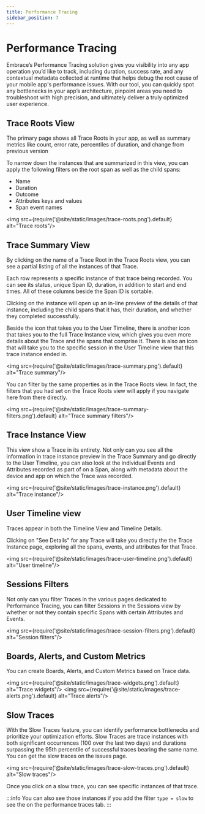 ```yaml
---
title: Performance Tracing
sidebar_position: 7
---
```


# Performance Tracing

Embrace’s Performance Tracing solution gives you visibility into any app operation you’d like to track, including duration, success rate, and any contextual metadata collected at runtime that helps debug the root cause of your mobile app's performance issues. With our tool, you can quickly spot any bottlenecks in your app’s architecture, pinpoint areas you need to troubleshoot with high precision, and ultimately deliver a truly optimized user experience.

## Trace Roots View
The primary page shows all Trace Roots in your app, as well as summary metrics like count, error rate, percentiles of duration, and change from previous version

To narrow down the instances that are summarized in this view, you can apply the following filters on the root span as well as the child spans:
* Name
* Duration
* Outcome
* Attributes keys and values
* Span event names

<img src={require('@site/static/images/trace-roots.png').default} alt="Trace roots"/>

## Trace Summary View
By clicking on the name of a Trace Root in the Trace Roots view, you can see a partial listing of all the instances of that Trace.

Each row represents a specific instance of that trace being recorded. You can see its status, unique Span ID, duration, in addition to start and end times. All of these columns beside the Span ID is sortable. 

Clicking on the instance will open up an in-line preview of the details of that instance, including the child spans that it has, their duration, and whether they completed successfully.

Beside the icon that takes you to the User Timeline, there is another icon that takes you to the full Trace Instance view, which gives you even more details about the Trace and the spans that comprise it. There is also an icon that will take you to the specific session in the User Timeline view that this trace instance ended in.

<img src={require('@site/static/images/trace-summary.png').default} alt="Trace summary"/>

You can filter by the same properties as in the Trace Roots view. In fact, the filters that you had set on the Trace Roots view will apply if you navigate here from there directly.

<img src={require('@site/static/images/trace-summary-filters.png').default} alt="Trace summary filters"/>

## Trace Instance View
This view show a Trace in its entirety. Not only can you see all the information in trace instance preview in the Trace Summary and go directly to the User Timeline, you can also look at the individual Events and Attributes recorded as part of on a Span, along with metadata about the device and app on which the Trace was recorded.

<img src={require('@site/static/images/trace-instance.png').default} alt="Trace instance"/>

## User Timeline view
Traces appear in both the Timeline View and Timeline Details.

Clicking on "See Details" for any Trace will take you directly the the Trace Instance page, exploring all the spans, events, and attributes for that Trace.

<img src={require('@site/static/images/trace-user-timeline.png').default} alt="User timeline"/>

## Sessions Filters
Not only can you filter Traces in the various pages dedicated to Performance Tracing, you can filter Sessions in the Sessions view by whether or not they contain specific Spans with certain Attributes and Events.

<img src={require('@site/static/images/trace-session-filters.png').default} alt="Session filters"/>

## Boards, Alerts, and Custom Metrics
You can create Boards, Alerts, and Custom Metrics based on Trace data.

<img src={require('@site/static/images/trace-widgets.png').default} alt="Trace widgets"/>
<img src={require('@site/static/images/trace-alerts.png').default} alt="Trace alerts"/>

## Slow Traces
With the Slow Traces feature, you can identify performance bottlenecks and prioritize your optimization efforts.
Slow Traces are trace instances with both significant occurrences (100 over the last two days) and durations surpassing the 95th percentile of successful traces bearing the same name. 
You can get the slow traces on the issues page.

<img src={require('@site/static/images/trace-slow-traces.png').default} alt="Slow traces"/>

Once you click on a slow trace, you can see specific instances of that trace.

:::info
You can also see those instances if you add the filter `type = slow` to see the on the performance traces tab.
:::

